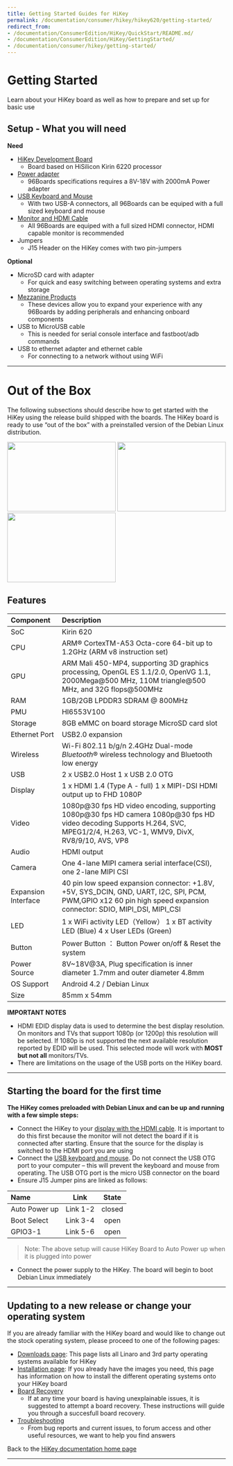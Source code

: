 ```yaml
---
title: Getting Started Guides for HiKey
permalink: /documentation/consumer/hikey/hikey620/getting-started/
redirect_from:
- /documentation/ConsumerEdition/HiKey/QuickStart/README.md/
- /documentation/ConsumerEdition/HiKey/GettingStarted/
- /documentation/consumer/hikey/getting-started/
---
```

# Getting Started

Learn about your HiKey board as well as how to prepare and set up for basic use

## Setup - What you will need

**Need**
- [HiKey Development Board](https://www.96boards.org/product/hikey/)
   - Board based on HiSilicon Kirin 6220 processor
- [Power adapter](power-adapter.md)
   - 96Boards specifications requires a 8V-18V with 2000mA Power adapter
- [USB Keyboard and Mouse](usb-keyboard-mouse.md)
   - With two USB-A connectors, all 96Boards can be equiped with a full sized keyboard and mouse
- [Monitor and HDMI Cable](monitor-hdmi.md)
   - All 96Boards are equiped with a full sized HDMI connector, HDMI capable monitor is recommended
- Jumpers
   - J15 Header on the HiKey comes with two pin-jumpers

**Optional**
- MicroSD card with adapter
   - For quick and easy switching between operating systems and extra storage
- [Mezzanine Products](../../../../mezzanine/)
   - These devices allow you to expand your experience with any 96Boards by adding peripherals and enhancing onboard components
- USB to MicroUSB cable
   - This is needed for serial console interface and fastboot/adb commands
- USB to ethernet adapter and ethernet cable
   - For connecting to a network without using WiFi

***

# Out of the Box

The following subsections should describe how to get started with the HiKey using the release build shipped with the boards. The HiKey board is ready to use “out of the box” with a preinstalled version of the Debian Linux distribution.

<img src="https://i.imgur.com/uKfxuu5.jpg" data-canonical-src="https://i.imgur.com/uKfxuu5.jpg" width="250" height="160" />
<img src="https://i.imgur.com/g5X5j72.jpg" data-canonical-src="https://i.imgur.com/g5X5j72.jpg" width="250" height="160" />
<img src="https://i.imgur.com/egwXwjX.jpg" data-canonical-src="https://i.imgur.com/egwXwjX.jpg" width="250" height="160" />

## Features

|   Component          |   Description                                                                                    |
|:---------------------|:-------------------------------------------------------------------------------------------------|
|  SoC                 | Kirin 620                                                                                        |
|  CPU                 | ARM® CortexTM-A53 Octa-core 64-bit up to 1.2GHz (ARM v8 instruction set)                         |
|  GPU                 | ARM Mali 450-MP4, supporting 3D graphics processing, OpenGL ES 1.1/2.0, OpenVG 1.1, 2000Mega@500 MHz, 110M triangle@500 MHz, and 32G flops@500MHz                                                                                    |
|  RAM                 | 1GB/2GB LPDDR3 SDRAM @ 800MHz                                                                    |
|  PMU                 | HI6553V100                                                                                       |
|  Storage             | 8GB eMMC on board storage MicroSD card slot	                                                     |
|  Ethernet Port       | USB2.0 expansion                                                                                 |
|  Wireless            | Wi-Fi 802.11 b/g/n 2.4GHz Dual-mode _Bluetooth_® wireless technology and Bluetooth low energy                           |
|  USB                 | 2 x USB2.0 Host 1 x USB 2.0 OTG                                                                  |
|  Display             | 1 x HDMI 1.4 (Type A - full) 1 x MIPI-DSI HDMI output up to FHD 1080P                            |
|  Video               | 1080p@30 fps HD video encoding, supporting 1080p@30 fps HD camera 1080p@30 fps HD video decoding Supports H.264, SVC, MPEG1/2/4, H.263, VC-1, WMV9, DivX, RV8/9/10, AVS, VP8                                                        |
|  Audio               | HDMI output                                                                                      |
|  Camera              | One 4-lane MIPI camera serial interface(CSI), one 2-lane MIPI CSI                                |
|  Expansion Interface | 40 pin low speed expansion connector: +1.8V, +5V, SYS_DCIN, GND, UART, I2C, SPI, PCM, PWM,GPIO x12 60 pin high speed expansion connector:   SDIO, MIPI_DSI, MIPI_CSI                                                                |
|  LED                 | 1 x WiFi activity LED（Yellow） 1 x BT  activity LED (Blue) 4 x User LEDs (Green)                |
|  Button              | Power Button ： Button Power on/off & Reset the system                                           |
|  Power Source        | 8V~18V@3A, Plug specification is inner diameter 1.7mm and outer diameter 4.8mm                   |
|  OS Support          | Android 4.2 / Debian Linux                                                                       |
|  Size                | 85mm x 54mm                                                                                      |

**IMPORTANT NOTES**

- HDMI EDID display data is used to determine the best display resolution. On monitors and TVs that support 1080p (or 1200p) this resolution will be selected. If 1080p is not supported the next available resolution reported by EDID will be used. This selected mode will work with **MOST but not all** monitors/TVs.
- There are limitations on the usage of the USB ports on the HiKey board.

***

## Starting the board for the first time

**The HiKey comes preloaded with Debian Linux and can be up and running with a few simple steps:**

- Connect the HiKey to your [display with the HDMI cable](monitor-hdmi.md). It is important to do this first because the monitor will not detect the board if it is connected after starting. Ensure that the source for the display is switched to the HDMI port you are using
- Connect the [USB keyboard and mouse](usb-keyboard-mouse.md). Do not connect the USB OTG port to your computer – this will prevent the keyboard and mouse from operating. The USB OTG port is the micro USB connector on the board
- Ensure J15 Jumper pins are linked as follows:

| Name          | Link     | State  |
|:--------------|:--------:|:------:|
| Auto Power up | Link 1-2 | closed |
| Boot Select   | Link 3-4 | open   |
| GPIO3-1       | Link 5-6 | open   |

> Note: The above setup will cause HiKey Board to Auto Power up when it is plugged into power

- Connect the power supply to the HiKey. The board will begin to boot Debian Linux immediately

***

## Updating to a new release or change your operating system

If you are already familiar with the HiKey board and would like to change out the stock operating system, please proceed to one of the following pages:

- [Downloads page](../downloads/): This page lists all Linaro and 3rd party operating systems available for HiKey
- [Installation page](../installation/): If you already have the images you need, this page has information on how to install the different operating systems onto your HiKey board
- [Board Recovery](../installation/board-recovery.md)
   - If at any time your board is having unexplainable issues, it is suggested to attempt a board recovery. These instructions will guide you through a succesfull board recovery.
- [Troubleshooting](../troubleshooting/)
   - From bug reports and current issues, to forum access and other useful resources, we want to help you find answers

Back to the [HiKey documentation home page](../)

***
